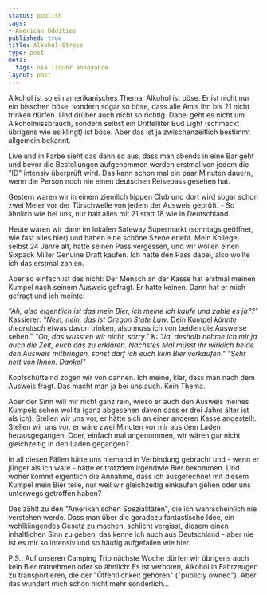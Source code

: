 ```yaml
--- 
status: publish
tags: 
- American Oddities
published: true
title: Alkohol-Stress
type: post
meta: 
  tags: usa liquor annoyance
layout: post
---
```

Alkohol ist so ein amerikanisches Thema. Alkohol ist böse. Er ist nicht nur ein bisschen böse, sondern sogar so böse, dass alle Amis ihn bis 21 nicht trinken dürfen. Und drüber auch nicht so richtig. Dabei geht es nicht um Alkoholmissbrauch, sondern selbst ein Drittelliter Bud Light (schmeckt übrigens wie es klingt) ist böse. Aber das ist ja zwischenzeitlich bestimmt allgemein bekannt.

Live und in Farbe sieht das dann so aus, dass man abends in eine Bar geht und bevor die Bestellungen aufgenommen werden erstmal von jedem die "ID" intensiv überprüft wird. Das kann schon mal ein paar Minuten dauern, wenn die Person noch nie einen deutschen Reisepass gesehen hat.

Gestern waren wir in einem ziemlich hippen Club und dort wird sogar schon zwei Meter vor der Türschwelle von jedem der Ausweis geprüft. - So ähnlich wie bei uns, nur halt alles mit 21 statt 18 wie in Deutschland.

Heute waren wir dann im lokalen Safeway Supermarkt (sonntags geöffnet, wie fast alles hier) und haben eine schöne Szene erlebt. <!--more-->Mein Kollege, selbst 24 Jahre alt, hatte seinen Pass vergessen, und wir wollen einen Sixpack Miller Genuine Draft kaufen. Ich hatte den Pass dabei, also wollte ich das erstmal zahlen.

Aber so einfach ist das nicht: Der Mensch an der Kasse hat erstmal meinen Kumpel nach seinem Ausweis gefragt. Er hatte keinen. Dann hat er mich gefragt und ich meinte:

<em>"Äh, also eigentlich ist das mein Bier, ich meine ich kaufe und zahle es ja??"</em>
Kassierer: <em>"Nein, nein, das ist </em><em>Oregon State Law</em>. Dein Kumpel <em>könnte theoretisch</em> etwas davon trinken, also muss ich von beiden die Ausweise sehen."
<em>"Oh, das wussten wir nicht, sorry."</em>
K: <em>"Ja, deshalb nehme ich mir ja auch die Zeit, euch das zu erklären. Nächstes Mal müsst ihr wirklich beide den Ausweis mitbringen, sonst darf ich euch kein Bier verkaufen."</em>
<em>"Sehr nett von Ihnen. Danke!"</em>

Kopfschüttelnd zogen wir von dannen. Ich meine, klar, dass man nach dem Ausweis fragt. Das macht man ja bei uns auch. Kein Thema.

Aber der Sinn will mir nicht ganz rein, wieso er auch den Ausweis meines Kumpels sehen wollte (ganz abgesehen davon dass er drei Jahre älter ist als ich). Stellen wir uns vor, er hätte sich an einer anderen Kasse angestellt. Stellen wir uns vor, er wäre zwei Minuten vor mir aus dem Laden herausgegangen. Oder, einfach mal angenommen, wir wären gar nicht gleichzeitig in den Laden gegangen?

In all diesen Fällen hätte uns niemand in Verbindung gebracht und - wenn er jünger als ich wäre - hätte er trotzdem irgendwie Bier bekommen. Und woher kommt eigentlich die Annahme, dass ich ausgerechnet mit diesem Kumpel mein Bier teile, nur weil wir gleichzeitig einkaufen gehen oder uns unterwegs getroffen haben?

Das zählt zu den "Amerikanischen Spezialitäten", die ich wahrscheinlich nie verstehen werde. Dass man über die geradezu fantastische Idee, ein wohlklingendes Gesetz zu machen, schlicht vergisst, diesem einen inhaltlichen Sinn zu geben, das kenne ich auch aus Deutschland - aber nie ist es mir so intensiv und so häufig aufgefallen wie hier.

P.S.: Auf unseren Camping Trip nächste Woche dürfen wir übrigens auch kein Bier mitnehmen oder so ähnlich: Es ist verboten, Alkohol in Fahrzeugen zu transportieren, die der "Öffentlichkeit gehören" ("publicly owned"). Aber das wundert mich schon nicht mehr sonderlich...
